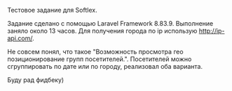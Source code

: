 Тестовое задание для Softlex.

Задание сделано с помощью Laravel Framework 8.83.9.
Выполнение заняло около 13 часов.
Для получения города по ip использую http://ip-api.com/.

Не совсем понял, что такое "Возможность просмотра гео позиционирование групп посетителей.".
Посетителей можно сгруппировать по дате или по городу, реализовал оба варианта.

Буду рад фидбеку)
